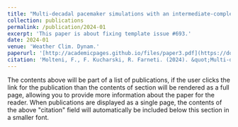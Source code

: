 ```yaml
---
title: "Multi-decadal pacemaker simulations with an intermediate-complexity climate model"
collection: publications
permalink: /publication/2024-01
excerpt: 'This paper is about fixing template issue #693.'
date: 2024-01
venue: 'Weather Clim. Dynam.'
paperurl: '[http://academicpages.github.io/files/paper3.pdf](https://doi.org/10.5194/wcd-5-293-2024)'
citation: 'Molteni, F., F. Kucharski, R. Farneti. (2024). &quot;Multi-decadal pacemaker simulations with an intermediate-complexity climate model.&quot; <i>Weather Clim. Dynam.</i>.'
---
```


The contents above will be part of a list of publications, if the user clicks the link for the publication than the contents of section will be rendered as a full page, allowing you to provide more information about the paper for the reader. When publications are displayed as a single page, the contents of the above "citation" field will automatically be included below this section in a smaller font.
